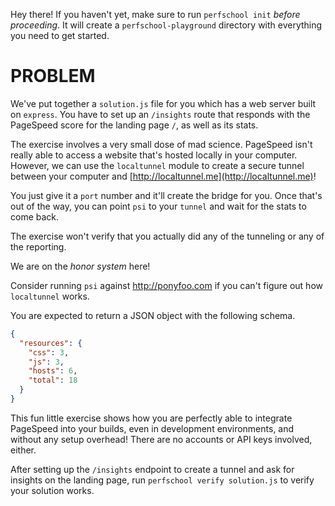 Hey there! If you haven't yet, make sure to run `perfschool init` _before proceeding_.
It will create a `perfschool-playground` directory with everything you need to get started.

# PROBLEM

We've put together a `solution.js` file for you which has a web server built on `express`.
You have to set up an `/insights` route that responds with the PageSpeed score for the
landing page `/`, as well as its stats.

The exercise involves a very small dose of mad science. PageSpeed isn't really able to access
a website that's hosted locally in your computer. However, we can use the `localtunnel`
module to create a secure tunnel between your computer and [http://localtunnel.me](http://localtunnel.me)!

You just give it a `port` number and it'll create the bridge for you. Once that's out of
the way, you can point `psi` to your `tunnel` and wait for the stats to come back.

The exercise won't verify that you actually did any of the tunneling or any of the
reporting.

We are on the *honor system* here!

Consider running `psi` against http://ponyfoo.com if you can't figure out
how `localtunnel` works.

You are expected to return a JSON object with the following schema.

```json
{
  "resources": {
    "css": 3,
    "js": 3,
    "hosts": 6,
    "total": 18
  }
}
```

This fun little exercise shows how you are perfectly able to integrate PageSpeed into your
builds, even in development environments, and without any setup overhead!
There are no accounts or API keys involved, either.

After setting up the `/insights` endpoint to create a tunnel and ask for insights on the
landing page, run `perfschool verify solution.js` to verify your solution works.
